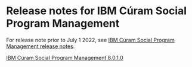 # Release notes for IBM Cúram Social Program Management

For release note prior to July 1 2022, see [IBM Cúram Social Program Management release notes](https://www.ibm.com/support/pages/node/713035).

[IBM Cúram Social Program Management 8.0.1.0](SPM-8010-Release-Notes.html)
